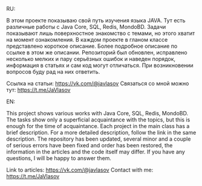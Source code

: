 RU:

В этом проекте показываю свой путь изучения языка JAVA. Тут есть различные работы с Java Core, SQL, Redis, MondoBD. Задачи показывают лишь поверхностное знакомство с темами, но этого хватит на момент ознакомления. В каждом проекте в гланом классе представлено короткое описание. Более подробное описание по ссылке в этом же описании. Репозиторий был обновлен, исправлено несколько мелких и пару серьёзных ошибок и наведен порядок, информация в статьях и сам код могут отличаться. При возникновении вопросов буду рад на них ответить.

Ссылка на статьи: https://vk.com/@javlasov
Связаться со мной можно тут: https://t.me/JaVlasov

EN: 

This project shows various works with Java Core, SQL, Redis, MondoBD. The tasks show only a superficial acquaintance with the topics, but this is enough for the time of acquaintance. Each project in the main class has a brief description. For a more detailed description, follow the link in the same description. The repository has been updated, several minor and a couple of serious errors have been fixed and order has been restored, the information in the articles and the code itself may differ. If you have any questions, I will be happy to answer them.

Link to articles: https://vk.com/@javlasov
Contact with me: https://t.me/JaVlasov
